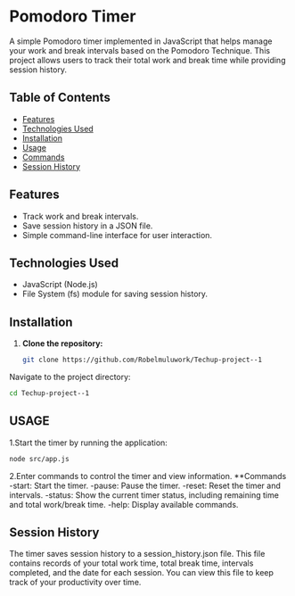 # Pomodoro Timer

A simple Pomodoro timer implemented in JavaScript that helps manage your work and break intervals based on the Pomodoro Technique. This project allows users to track their total work and break time while providing session history.

## Table of Contents

- [Features](#features)
- [Technologies Used](#technologies-used)
- [Installation](#installation)
- [Usage](#usage)
- [Commands](#commands)
- [Session History](#session-history)


## Features

- Track work and break intervals.
- Save session history in a JSON file.
- Simple command-line interface for user interaction.

## Technologies Used

- JavaScript (Node.js)
- File System (fs) module for saving session history.

## Installation

1. **Clone the repository:**
   ```bash
   git clone https://github.com/Robelmuluwork/Techup-project--1
   ````
Navigate to the project directory:
         
   ````bash
   cd Techup-project--1
   ````

## USAGE
1.Start the timer by running the application:
   ````bash
   node src/app.js

   ````
2.Enter commands to control the timer and view information.
    **Commands
   -start: Start the timer.
   -pause: Pause the timer.
   -reset: Reset the timer and intervals.
   -status: Show the current timer status, including remaining time and total work/break time.
   -help: Display available commands.
## Session History
   The timer saves session history to a session_history.json file.
   This file contains records of your total work time, total break time, intervals completed, and 
   the date for each session. You can view this file to keep track of your productivity over time.

